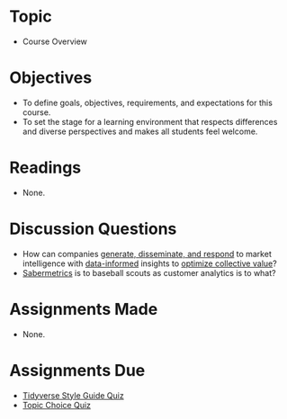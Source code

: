 
# Topic

  - Course Overview

# Objectives

  - To define goals, objectives, requirements, and expectations for this
    course.
  - To set the stage for a learning environment that respects
    differences and diverse perspectives and makes all students feel
    welcome.

# Readings

  - None.

# Discussion Questions

  - How can companies [generate, disseminate, and
    respond](https://pdfs.semanticscholar.org/82e7/864936822e1c97d5ebc9996fab705defcfdb.pdf)
    to market intelligence with
    [data-informed](https://twitter.com/hspter/status/872135582100578304)
    insights to [optimize collective
    value](https://www.sciencedirect.com/science/article/pii/S0191308515000088)?
  - [Sabermetrics](https://www.imdb.com/title/tt1210166/) is to baseball
    scouts as customer analytics is to what?

# Assignments Made

  - None.

# Assignments Due

  - [Tidyverse Style Guide Quiz](https://goo.gl/forms/TDZ83cKuWPtOVYzW2)
  - [Topic Choice Quiz](https://goo.gl/forms/nz0w8G2LuZOZbZxi2)
